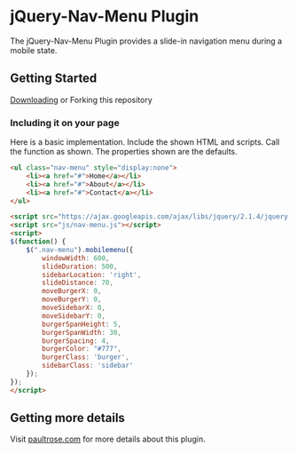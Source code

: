 # jQuery-Nav-Menu Plugin

The jQuery-Nav-Menu Plugin provides a slide-in navigation menu during a mobile state.

## Getting Started

[Downloading](https://github.com/prose100/jQuery-nav-menu/zipball/master) or Forking this repository

### Including it on your page

Here is a basic implementation. Include the shown HTML and scripts.  Call the function as shown.
The properties shown are the defaults.

```html
<ul class="nav-menu" style="display:none">
    <li><a href="#">Home</a></li>
    <li><a href="#">About</a></li>
    <li><a href="#">Contact</a></li>
</ul>

<script src="https://ajax.googleapis.com/ajax/libs/jquery/2.1.4/jquery.min.js"></script>
<script src="js/nav-menu.js"></script>
<script>
$(function() {
    $(".nav-menu").mobilemenu({
      	windowWidth: 600,
        slideDuration: 500,
        sidebarLocation: 'right',
        slideDistance: 70,
        moveBurgerX: 0,
        moveBurgerY: 0,
        moveSidebarX: 0,
        moveSidebarY: 0,
        burgerSpanHeight: 5,
        burgerSpanWidth: 30,
        burgerSpacing: 4,
        burgerColor: "#777",
        burgerClass: 'burger',
        sidebarClass: 'sidebar'
    });
});
</script>
```
 
## Getting more details

Visit [paultrose.com](http://www.paultrose.com/blogJan16.html) for more details about this plugin.